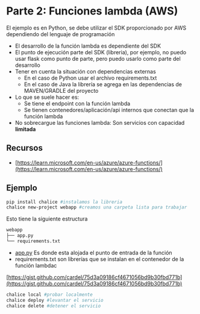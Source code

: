 # Parte 2: Funciones lambda (AWS)

El ejemplo es en Python, se debe utilizar el SDK proporcionado por AWS dependiendo del lenguaje de programación

- El desarrollo de la función lambda es dependiente del SDK
- El punto de ejecución parte del SDK (libreria), por ejemplo, no puedo usar flask como punto de parte, pero puedo usarlo como parte del desarrollo
- Tener en cuenta la situación con dependencias externas
    - En el caso de Python usar el archivo requirements.txt
    - En el caso de Java la librería se agrega en las dependencias de MAVEN/GRADLE del proyecto
- Lo que se suele hacer es:
    - Se tiene el endpoint con la función lambda
    - Se tienen contenedores/aplicación/api internos que conectan que la función lambda
- No sobrecargue las funciones lambda: Son servicios con capacidad **limitada**

## Recursos

- [https://learn.microsoft.com/en-us/azure/azure-functions/](https://learn.microsoft.com/en-us/azure/azure-functions/)

## Ejemplo

```bash
pip install chalice #instalamos la libreria
chalice new-project webapp #creamos una carpeta lista para trabajar
```

Esto tiene la siguiente estructura

```bash
webapp
├── app.py
└── requirements.txt
```

- [app.py](http://app.py) Es donde esta alojada el punto de entrada de la función
- requirements.txt son librerías que se instalan en el contenedor de la función lambdac

[https://gist.github.com/cardel/75d3a09186cf4671056bd9b30fbd771b](https://gist.github.com/cardel/75d3a09186cf4671056bd9b30fbd771b)

```bash
chalice local #probar localmente
chalice deploy #levantar el servicio
chalice delete #detener el servicio
```